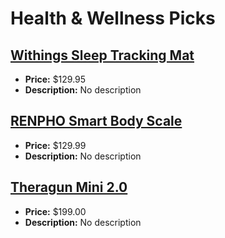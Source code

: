 # Health & Wellness Picks

## [Withings Sleep Tracking Mat](https://www.amazon.com/dp/B07CVCHV3H?tag=mychanneld-20)
- **Price:** $129.95
- **Description:** No description

## [RENPHO Smart Body Scale](https://www.amazon.com/dp/B01N1UX8RW?tag=mychanneld-20)
- **Price:** $129.99
- **Description:** No description

## [Theragun Mini 2.0](https://www.amazon.com/dp/B09V2LYG1L?tag=mychanneld-20)
- **Price:** $199.00
- **Description:** No description

